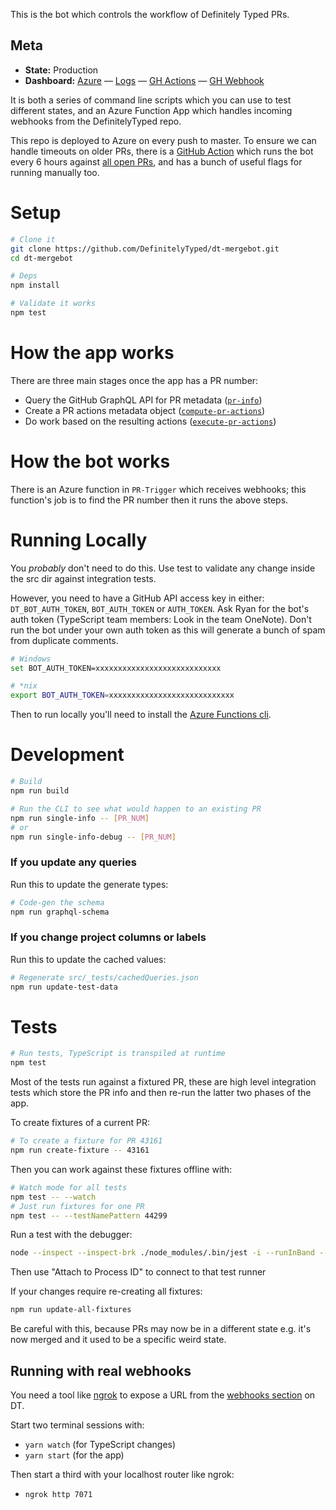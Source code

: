 This is the bot which controls the workflow of Definitely Typed PRs.

## Meta

* __State:__ Production
* __Dashboard:__ [Azure](https://ms.portal.azure.com/#@72f988bf-86f1-41af-91ab-2d7cd011db47/resource/subscriptions/57bfeeed-c34a-4ffd-a06b-ccff27ac91b8/resourceGroups/dtmergebot/providers/Microsoft.Web/sites/DTMergeBot) — [Logs](https://ms.portal.azure.com/#blade/WebsitesExtension/FunctionsIFrameBlade/id/%2Fsubscriptions%2F57bfeeed-c34a-4ffd-a06b-ccff27ac91b8%2FresourceGroups%2Fdtmergebot%2Fproviders%2FMicrosoft.Web%2Fsites%2FDTMergeBot) — [GH Actions](https://github.com/DefinitelyTyped/dt-mergebot/actions) — [GH Webhook](https://github.com/DefinitelyTyped/DefinitelyTyped/settings/hooks/193097250)

It is both a series of command line scripts which you can use to test different states, and an Azure Function App which handles incoming webhooks from the DefinitelyTyped repo.

This repo is deployed to Azure on every push to master.
To ensure we can handle timeouts on older PRs, there is a [GitHub Action](https://github.com/DefinitelyTyped/dt-mergebot/actions) which runs the bot every 6 hours against [all open PRs](./src/run.ts), and has a bunch of useful flags for running manually too.

# Setup

```sh
# Clone it
git clone https://github.com/DefinitelyTyped/dt-mergebot.git
cd dt-mergebot

# Deps
npm install

# Validate it works
npm test
```

# How the app works

There are three main stages once the app has a PR number:

* Query the GitHub GraphQL API for PR metadata ([`pr-info`](src/pr-info.ts))
* Create a PR actions metadata object ([`compute-pr-actions`](src/compute-pr-actions.ts))
* Do work based on the resulting actions ([`execute-pr-actions`](src/execute-pr-actions.ts))

# How the bot works

There is an Azure function in `PR-Trigger` which receives webhooks; this function's job is to find the PR number then it runs the above steps.

# Running Locally

You _probably_ don't need to do this. Use test to validate any change inside the src dir against integration tests.

However, you need to have a GitHub API access key in either: `DT_BOT_AUTH_TOKEN`, `BOT_AUTH_TOKEN` or `AUTH_TOKEN`.
Ask Ryan for the bot's auth token (TypeScript team members: Look in the team OneNote).
Don't run the bot under your own auth token as this will generate a bunch of spam from duplicate comments.

```sh
# Windows
set BOT_AUTH_TOKEN=xxxxxxxxxxxxxxxxxxxxxxxxxxxx

# *nix
export BOT_AUTH_TOKEN=xxxxxxxxxxxxxxxxxxxxxxxxxxxx
```

Then to run locally you'll need to install the [Azure Functions cli](https://docs.microsoft.com/en-us/azure/azure-functions/functions-run-local?tabs=macos%2Ccsharp%2Cbash).

# Development

```sh
# Build
npm run build

# Run the CLI to see what would happen to an existing PR
npm run single-info -- [PR_NUM]
# or
npm run single-info-debug -- [PR_NUM]
```

### If you update any queries

Run this to update the generate types:

```sh
# Code-gen the schema
npm run graphql-schema
```

### If you change project columns or labels

Run this to update the cached values:

```sh
# Regenerate src/_tests/cachedQueries.json
npm run update-test-data
```

# Tests

```sh
# Run tests, TypeScript is transpiled at runtime
npm test
```

Most of the tests run against a fixtured PR, these are high level integration tests which store the PR info and then re-run the latter two phases of the app.

To create fixtures of a current PR:

```sh
# To create a fixture for PR 43161
npm run create-fixture -- 43161
```

Then you can work against these fixtures offline with:

```sh
# Watch mode for all tests
npm test -- --watch
# Just run fixtures for one PR
npm test -- --testNamePattern 44299
```

Run a test with the debugger:

```sh
node --inspect --inspect-brk ./node_modules/.bin/jest -i --runInBand --testNamePattern 44299
```

Then use "Attach to Process ID" to connect to that test runner

If your changes require re-creating all fixtures:

```sh
npm run update-all-fixtures
```

Be careful with this, because PRs may now be in a different state e.g. it's now merged and it used to be a specific
weird state.

## Running with real webhooks

You need a tool like [ngrok](https://ngrok.com) to expose a URL from the [webhooks section](https://github.com/DefinitelyTyped/DefinitelyTyped/settings/hooks/new) on DT. 

Start two terminal sessions with:

- `yarn watch` (for TypeScript changes)
- `yarn start` (for the app)

Then start a third with your localhost router like ngrok:

- `ngrok http 7071`